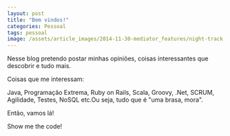 ```yaml
---
layout: post
title: "Bem vindos!"
categories: Pessoal
tags: pessoal
image: /assets/article_images/2014-11-30-mediator_features/night-track.JPG
---
```

Nesse blog pretendo postar minhas opiniões, coisas interessantes que descobrir e tudo mais.

Coisas que me interessam:

Java, Programação Extrema, Ruby on Rails, Scala, Groovy, .Net, SCRUM, Agilidade, Testes, NoSQL etc.Ou seja, tudo que é "uma brasa, mora".

Então, vamos lá!

Show me the code!
